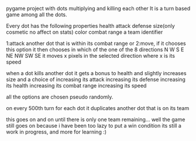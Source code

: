 pygame project with dots multiplying and killing each other
It is a turn based game among all the dots.

Every dot has the following properties
health
attack
defense
size(only cosmetic no affect on stats)
color
combat range
a team identifier

1:attack another dot that is within its combat range
or
2:move, if it chooses this option it then chooses in which of the one of the 8 directions 
  N W S E NE NW SW SE 
  it moves x pixels in the selected direction where x is its speed

when a dot kills another dot it gets a bonus to health and slightly increases size and a choice of increasing its attack 
increasing its defense 
increasing its health 
increasing its combat range 
increasing its speed

all the options are chosen pseudo randomly. 

on every 500th turn for each dot it duplicates another dot that is on its team

this goes on and on until there is only one team remaining... 
well the game still goes on because i have been too lazy to put a win condition
its still a work in progress, and more for learning :)
